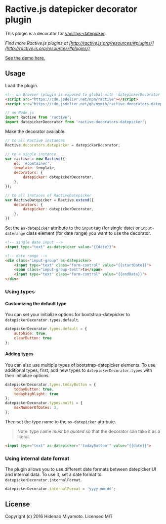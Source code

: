 # Ractive.js datepicker decorator plugin

This plugin is a decorator for [vanillajs-datepicker](https://github.com/mymth/vanillajs-datepicker).

*Find more Ractive.js plugins at [http://ractive.js.org/resources/#plugins/](http://ractive.js.org/resources/#plugins/)*

[See the demo here.](https://raw.githack.com/mymth/ractive-decorators-datepicker/v0.4.0/index.html)

## Usage

Load the plugin.

```html
<!-- on Browser (plugin is exposed to global with 'datepickerDecorator' signature) -->
<script src="https://cdn.jsdelivr.net/npm/ractive"></script>
<script src="https://cdn.jsdelivr.net/gh/mymth/ractive-decorators-datepicker@0.4.0/dist/ractive-decorators-datepicker.js"></script>
```
```js
// on Node.js
import Ractive from 'ractive';
import datepickerDecorator from 'ractive-decorators-datepicker';
```

Make the decorator available.

```js
// to all Ractive instances
Ractive.decorators.datepicker = datepickerDecorator;

// to a single instance
var ractive = new Ractive({
    el: '#container',
    template: template,
    decorators: {
        datepicker: datepickerDecorator,
    },
});

// to all instaces of RactiveDatepicker
var RactiveDatepicker = Ractive.extend({
    decorators: {
        datepicker: datepickerDecorator,
    },
})
```

Set the `as-datepicker` attribute to the `input` tag (for single date) or `input-daterange` class element (for date range) you want to use the decorator.

```html
<!-- single date input -->
<input type="text" as-datepicker value="{{date}}">

<!-- date range -->
<div class="input-group" as-datepicker>
    <input type="text" class="form-control" value="{{startDate}}">
    <span class="input-group-text">to</span>
    <input type="text" class="form-control" value="{{endDate}}">
</div>
```


### Using types

#### Customizing the default type

You can set your initialize options for bootstrap-datepicker to `datepickerDecorator.types.default`.

```js
datepickerDecorator.types.default = {
    autohide: true,
    clearButton: true
};
```

#### Adding types

You can also use multiple types of bootstrap-datepicker elements.
To use additional types, first, add new types to `datepickerDecorator.types` with their initialize options.

```js
datepickerDecorator.types.todayButton = {
    todayButton: true,
    todayHighlight: true
};
datepickerDecorator.types.multi = {
    maxNumberOfDates: 3,
};
```

Then set the type name to the `as-datepicker` attribute.
> Note: type name *must be quoted* so that the decorator can take it as a literal.

```html
<input type="text" as-datepicker="'todayButton'" value="{{date}}">
```

### Using internal date format

The plugin allows you to use different date formats between datepicker UI and internal data. To use it, set a date format to `datepickerDecorator.internalFormat`.

```js
datepickerDecorator.internalFormat = 'yyyy-mm-dd';
```

## License

Copyright (c) 2016 Hidenao Miyamoto. Licensed MIT
